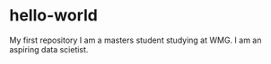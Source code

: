 # hello-world
My first repository
I am a masters student studying at WMG. I am an aspiring data scietist.
